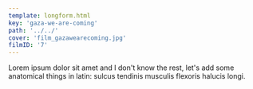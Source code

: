 ```yaml
---
template: longform.html
key: 'gaza-we-are-coming'
path: '../../'
cover: 'film_gazawearecoming.jpg'
filmID: '7'
---
```


Lorem ipsum dolor sit amet and I don't know the rest, let's add some anatomical things in latin: sulcus tendinis musculis flexoris halucis longi.